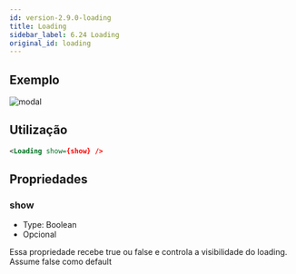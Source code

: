 ```yaml
---
id: version-2.9.0-loading
title: Loading
sidebar_label: 6.24 Loading
original_id: loading
---
```


## Exemplo
![modal](assets/images_components/v2.2.0/loading.jpg)

## Utilização

```xml
<Loading show={show} />
```

## Propriedades

### show

- Type: Boolean
- Opcional

Essa propriedade recebe true ou false e controla a visibilidade do loading. Assume false como default
